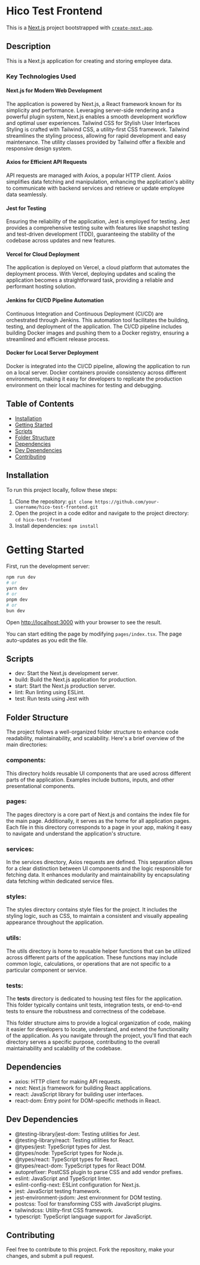 # Hico Test Frontend

This is a [Next.js](https://nextjs.org/) project bootstrapped with [`create-next-app`](https://github.com/vercel/next.js/tree/canary/packages/create-next-app).

## Description

This is a Next.js application for creating and storing employee data. 


### Key Technologies Used

#### Next.js for Modern Web Development

The application is powered by Next.js, a React framework known for its simplicity and performance. Leveraging server-side rendering and a powerful plugin system, Next.js enables a smooth development workflow and optimal user experiences.
Tailwind CSS for Stylish User Interfaces
Styling is crafted with Tailwind CSS, a utility-first CSS framework. Tailwind streamlines the styling process, allowing for rapid development and easy maintenance. The utility classes provided by Tailwind offer a flexible and responsive design system.

#### Axios for Efficient API Requests

API requests are managed with Axios, a popular HTTP client. Axios simplifies data fetching and manipulation, enhancing the application's ability to communicate with backend services and retrieve or update employee data seamlessly.

#### Jest for Testing

Ensuring the reliability of the application, Jest is employed for testing. Jest provides a comprehensive testing suite with features like snapshot testing and test-driven development (TDD), guaranteeing the stability of the codebase across updates and new features.

#### Vercel for Cloud Deployment

The application is deployed on Vercel, a cloud platform that automates the deployment process. With Vercel, deploying updates and scaling the application becomes a straightforward task, providing a reliable and performant hosting solution.

#### Jenkins for CI/CD Pipeline Automation

Continuous Integration and Continuous Deployment (CI/CD) are orchestrated through Jenkins. This automation tool facilitates the building, testing, and deployment of the application. The CI/CD pipeline includes building Docker images and pushing them to a Docker registry, ensuring a streamlined and efficient release process.

#### Docker for Local Server Deployment

Docker is integrated into the CI/CD pipeline, allowing the application to run on a local server. Docker containers provide consistency across different environments, making it easy for developers to replicate the production environment on their local machines for testing and debugging.


## Table of Contents

- [Installation](#installation)
- [Getting Started](#getting-started)
- [Scripts](#scripts)
- [Folder Structure](#folder-structure)
- [Dependencies](#dependencies)
- [Dev Dependencies](#dev-dependencies)
- [Contributing](#contributing)


## Installation

To run this project locally, follow these steps:

1. Clone the repository: `git clone https://github.com/your-username/hico-test-frontend.git`
2. Open the project in a code editor and navigate to the project directory: `cd hico-test-frontend`
3. Install dependencies: `npm install`


# Getting Started

First, run the development server:

```bash
npm run dev
# or
yarn dev
# or
pnpm dev
# or
bun dev
```

Open [http://localhost:3000](http://localhost:3000) with your browser to see the result.

You can start editing the page by modifying `pages/index.tsx`. The page auto-updates as you edit the file.



## Scripts

- dev: Start the Next.js development server.
- build: Build the Next.js application for production.
- start: Start the Next.js production server.
- lint: Run linting using ESLint.
- test: Run tests using Jest with 


## Folder Structure

The project follows a well-organized folder structure to enhance code readability, maintainability, and scalability. Here's a brief overview of the main directories:

### components: 

This directory holds reusable UI components that are used across different parts of the application. Examples include buttons, inputs, and other presentational components.

### pages: 

The pages directory is a core part of Next.js and contains the index file for the main page. Additionally, it serves as the home for all application pages. Each file in this directory corresponds to a page in your app, making it easy to navigate and understand the application's structure.

### services: 

In the services directory, Axios requests are defined. This separation allows for a clear distinction between UI components and the logic responsible for fetching data. It enhances modularity and maintainability by encapsulating data fetching within dedicated service files.

### styles: 

The styles directory contains style files for the project. It includes the styling logic, such as CSS, to maintain a consistent and visually appealing appearance throughout the application.

### utils: 

The utils directory is home to reusable helper functions that can be utilized across different parts of the application. These functions may include common logic, calculations, or operations that are not specific to a particular component or service.

### tests: 

The __tests__ directory is dedicated to housing test files for the application. This folder typically contains unit tests, integration tests, or end-to-end tests to ensure the robustness and correctness of the codebase. 


This folder structure aims to provide a logical organization of code, making it easier for developers to locate, understand, and extend the functionality of the application. As you navigate through the project, you'll find that each directory serves a specific purpose, contributing to the overall maintainability and scalability of the codebase.



## Dependencies

- axios: HTTP client for making API requests.
- next: Next.js framework for building React applications.
- react: JavaScript library for building user interfaces.
- react-dom: Entry point for DOM-specific methods in React.



## Dev Dependencies
- @testing-library/jest-dom: Testing utilities for Jest.
- @testing-library/react: Testing utilities for React.
- @types/jest: TypeScript types for Jest.
- @types/node: TypeScript types for Node.js.
- @types/react: TypeScript types for React.
- @types/react-dom: TypeScript types for React DOM.
- autoprefixer: PostCSS plugin to parse CSS and add vendor prefixes.
- eslint: JavaScript and TypeScript linter.
- eslint-config-next: ESLint configuration for Next.js.
- jest: JavaScript testing framework.
- jest-environment-jsdom: Jest environment for DOM testing.
- postcss: Tool for transforming CSS with JavaScript plugins.
- tailwindcss: Utility-first CSS framework.
- typescript: TypeScript language support for JavaScript.


## Contributing

Feel free to contribute to this project. Fork the repository, make your changes, and submit a pull request.
